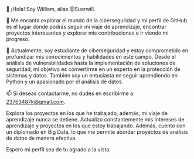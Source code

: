 👋 ¡Hola! Soy William, alias @Suarwill.

👀 Me encanta explorar el mundo de la ciberseguridad y mi perfil de GitHub es el lugar donde podrás seguir mi viaje de aprendizaje, encontrar proyectos interesantes y explorar mis contribuciones e ir viendo mi progreso.

🌱 Actualmente, soy estudiante de ciberseguridad y estoy comprometido en profundizar mis conocimientos y habilidades en este campo. Desde el análisis de vulnerabilidades hasta la implementación de soluciones de seguridad, mi objetivo es convertirme en un experto en la protección de sistemas y datos. También soy un entusiasta en seguir aprendiendo en Python y un apasionado por el análisis de datos.

📫 Si deseas contactarme, no dudes en escribirme a 23763487k@gmail.com. 


Explora los proyectos en los que he trabajado, además, mi viaje de aprendizaje nunca se detiene. 
Actualizo constantemente mis intereses de aprendizaje y proyectos en los que estoy trabajando. Además, cuento con un diplomado en Big Data, lo que me permite abordar proyectos de análisis de datos de manera efectiva.

Espero mi perfil sea de tu agrado a la vista.

<!---
Este es un repositorio especial, el cual tiene mi perfil principal.
You can click the Preview link to take a look at your changes.
--->
